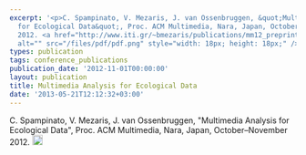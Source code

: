 ```yaml
---
excerpt: '<p>C. Spampinato, V. Mezaris, J. van Ossenbruggen, &quot;Multimedia Analysis
  for Ecological Data&quot;, Proc. ACM Multimedia, Nara, Japan, October&ndash;November
  2012. <a href="http://www.iti.gr/~bmezaris/publications/mm12_preprint.pdf"><img
  alt="" src="/files/pdf/pdf.png" style="width: 18px; height: 18px;" /></a></p>'
types: publication
tags: conference_publications
publication_date: '2012-11-01T00:00:00'
layout: publication
title: Multimedia Analysis for Ecological Data
date: '2013-05-21T12:12:32+03:00'
---
```

<p>C. Spampinato, V. Mezaris, J. van Ossenbruggen, &quot;Multimedia Analysis for Ecological Data&quot;, Proc. ACM Multimedia, Nara, Japan, October&ndash;November 2012. <a href="http://www.iti.gr/~bmezaris/publications/mm12_preprint.pdf"><img alt="" src="/files/pdf/pdf.png" style="width: 18px; height: 18px;" /></a></p>
